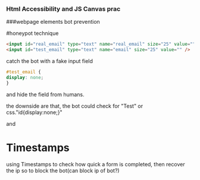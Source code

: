 ### Html Accessibility and JS Canvas prac


###webpage elements
bot prevention

#honeypot technique
```html
<input id="real_email" type="text" name="real_email" size="25" value="" />
<input id="test_email" type="text" name="email" size="25" value="" />
```
catch the bot with a fake input field

```css
#test_email {
display: none;
}
```
and hide the field from humans.

the downside are that, the bot could check for "Test" or css."id{display:none;}"

and
# Timestamps
using Timestamps to check how quick a form is completed, then recover the ip so to block the bot(can block ip of bot?)
```

```
